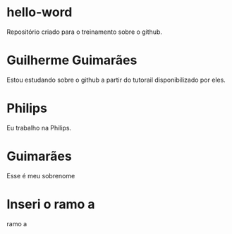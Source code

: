 # hello-word
Repositório criado para o treinamento sobre o github.
# Guilherme Guimarães
Estou estudando sobre o github a partir do tutorail disponibilizado por eles.
# Philips
Eu trabalho na Philips.
# Guimarães
Esse é meu sobrenome
# Inseri o ramo a
ramo a
